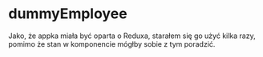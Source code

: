 # dummyEmployee

Jako, że appka miała być oparta o Reduxa, starałem się go użyć kilka razy, pomimo że stan w komponencie mógłby sobie z tym poradzić. 